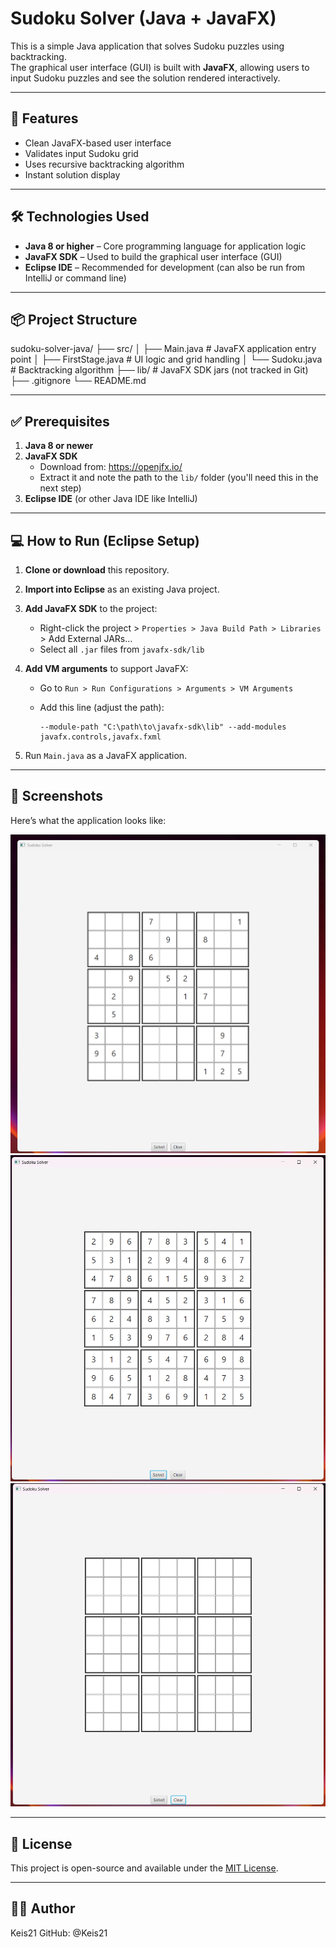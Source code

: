 # Sudoku Solver (Java + JavaFX)

This is a simple Java application that solves Sudoku puzzles using backtracking.  
The graphical user interface (GUI) is built with **JavaFX**, allowing users to input Sudoku puzzles and see the solution rendered interactively.

---

## 🚀 Features

- Clean JavaFX-based user interface
- Validates input Sudoku grid
- Uses recursive backtracking algorithm
- Instant solution display

---

## 🛠️ Technologies Used

- **Java 8 or higher** – Core programming language for application logic
- **JavaFX SDK** – Used to build the graphical user interface (GUI)
- **Eclipse IDE** – Recommended for development (can also be run from IntelliJ or command line)

---

## 📦 Project Structure

sudoku-solver-java/
├── src/
│   ├── Main.java       # JavaFX application entry point
│   ├── FirstStage.java # UI logic and grid handling
│   └── Sudoku.java     # Backtracking algorithm
├── lib/                # JavaFX SDK jars (not tracked in Git)
├── .gitignore
└── README.md


---

## ✅ Prerequisites

1. **Java 8 or newer**
2. **JavaFX SDK**  
   - Download from: https://openjfx.io/
   - Extract it and note the path to the `lib/` folder (you'll need this in the next step)
3. **Eclipse IDE** (or other Java IDE like IntelliJ)

---

## 💻 How to Run (Eclipse Setup)

1. **Clone or download** this repository.
2. **Import into Eclipse** as an existing Java project.
3. **Add JavaFX SDK** to the project:
   - Right-click the project > `Properties > Java Build Path > Libraries` > Add External JARs...
   - Select all `.jar` files from `javafx-sdk/lib`
4. **Add VM arguments** to support JavaFX:
   - Go to `Run > Run Configurations > Arguments > VM Arguments`
   - Add this line (adjust the path):

     ```
     --module-path "C:\path\to\javafx-sdk\lib" --add-modules javafx.controls,javafx.fxml
     ```

5. Run `Main.java` as a JavaFX application.

---

## 📸 Screenshots 

Here’s what the application looks like:

![Fill the Grid with Numbers](pics\FillNumbers.png)
![After that Click Solve](pics\Solve.png)
![Click Clear to Fill Again](pics\Clear.png)

---

## 📄 License

This project is open-source and available under the [MIT License](LICENSE).

---

## 🙋‍♂️ Author

Keis21
GitHub: @Keis21
